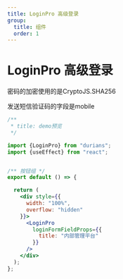 ```yaml
---
title: LoginPro 高级登录
group:
  title: 组件
  order: 1
---
```


# LoginPro 高级登录


密码的加密使用的是CryptoJS.SHA256

发送短信验证码的字段是mobile

```jsx
/**
 * title: demo预览
 */

import {LoginPro} from "durians";
import {useEffect} from "react";


/** 按钮组 */
export default () => {

  return (
    <div style={{
      width: "100%",
      overflow: "hidden"
    }}>
      <LoginPro
        loginFormFieldProps={{
          title: "内部管理平台"
        }}
      />
    </div>
  );
};
```
